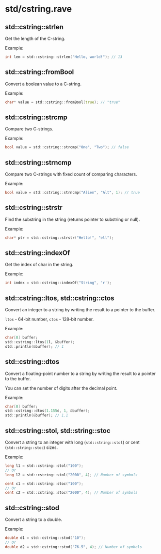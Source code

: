 # std/cstring.rave

## std::cstring::strlen

Get the length of the C-string.

Example:

```d
int len = std::cstring::strlen("Hello, world!"); // 13
```

## std::cstring::fromBool

Convert a boolean value to a C-string.

Example:

```d
char* value = std::cstring::fromBool(true); // "true"
```

## std::cstring::strcmp

Compare two C-strings.

Example:

```d
bool value = std::cstring::strcmp("One", "Two"); // false
```

## std::cstring::strncmp

Compare two C-strings with fixed count of comparing characters.

Example:
```d
bool value = std::cstring::strncmp("Alien", "Alt", 1); // true
```

## std::cstring::strstr

Find the substring in the string (returns pointer to substring or null).

Example:

```d
char* ptr = std::cstring::strstr("Hello!", "ell");
```

## std::cstring::indexOf

Get the index of char in the string.

Example:

```d
int index = std::cstring::indexOf("String", 'r');
```

## std::cstring::ltos, std::cstring::ctos

Convert an integer to a string by writing the result to a pointer to the buffer.

`ltos` - 64-bit number, `ctos` - 128-bit number.

Example:

```d
char[8] buffer;
std::cstring::ltos(1l, &buffer);
std::println(&buffer); // 1
```

## std::cstring::dtos

Convert a floating-point number to a string by writing the result to a pointer to the buffer.

You can set the number of digits after the decimal point.

Example:

```d
char[8] buffer;
std::cstring::dtos(1.155d, 1, &buffer);
std::println(&buffer); // 1.1
```

## std::cstring::stol, std::string::stoc

Convert a string to an integer with long (`std::string::stol`) or cent (`std::string::stoc`) sizes.

Example:
```d
long l1 = std::cstring::stol("100");
// Or
long l2 = std::cstring::stol("2000", 4); // Number of symbols

cent c1 = std::cstring::stoc("100");
// Or
cent c2 = std::cstring::stoc("2000", 4); // Number of symbols
```

## std::cstring::stod

Convert a string to a double.

Example:
```d
double d1 = std::cstring::stod("10");
// Or
double d2 = std::cstring::stod("76.5", 4); // Number of symbols
```